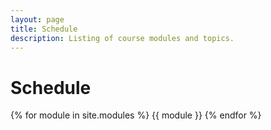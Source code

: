 ```yaml
---
layout: page
title: Schedule 
description: Listing of course modules and topics.
---
```


# Schedule

{% for module in site.modules %}
{{ module }}
{% endfor %}
